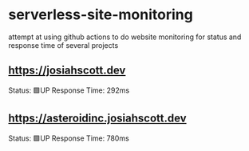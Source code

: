 # serverless-site-monitoring
attempt at using github actions to do website monitoring for status and response time of several projects    

## https://josiahscott.dev
Status: 🟩UP
Response Time: 292ms
                
## https://asteroidinc.josiahscott.dev
Status: 🟩UP
Response Time: 780ms